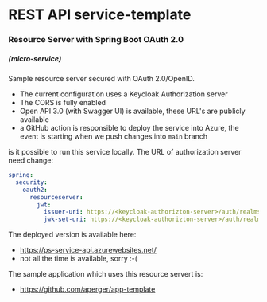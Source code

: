 # REST API service-template
### Resource Server with Spring Boot OAuth 2.0 
##### (micro-service)

Sample resource server secured with OAuth 2.0/OpenID.
- The current configuration uses a Keycloak Authorization server
- The CORS is fully enabled
- Open API 3.0 (with Swagger UI) is available, these URL's are publicly available
- a GitHub action is responsible to deploy the service into Azure,
  the event is starting when we push changes into `main` branch 

is it possible to run this service locally. The URL of authorization server need change:

```yaml
spring:
  security:
    oauth2:
      resourceserver:
        jwt:
          issuer-uri: https://<keycloak-authorizton-server>/auth/realms/<real-name>/
          jwk-set-uri: https://<keycloak-authorizton-server>/auth/realms/<real-name>/protocol/openid-connect/certs
```

The deployed version is available here:
- https://ps-service-api.azurewebsites.net/
- not all the time is available, sorry :-(

The sample application which uses this resource servert is:
- https://github.com/aperger/app-template